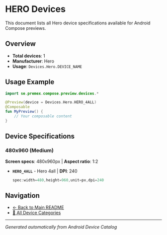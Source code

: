 # HERO Devices

This document lists all Hero device specifications available for Android Compose previews.

## Overview

- **Total devices**: 1
- **Manufacturer**: Hero
- **Usage**: `Devices.Hero.DEVICE_NAME`

## Usage Example

```kotlin
import se.premex.compose.preview.devices.*

@Preview(device = Devices.Hero.HERO_4ALL)
@Composable
fun MyPreview() {
    // Your composable content
}
```

## Device Specifications

### 480x960 (Medium)

**Screen specs**: 480x960px | **Aspect ratio**: 1:2

- **`HERO_4ALL`** - Hero 4all | **DPI**: 240
  ```kotlin
  spec:width=480,height=960,unit=px,dpi=240
  ```

## Navigation

- [← Back to Main README](../../README.md)
- [📱 All Device Categories](../README.md)

---
*Generated automatically from Android Device Catalog*
